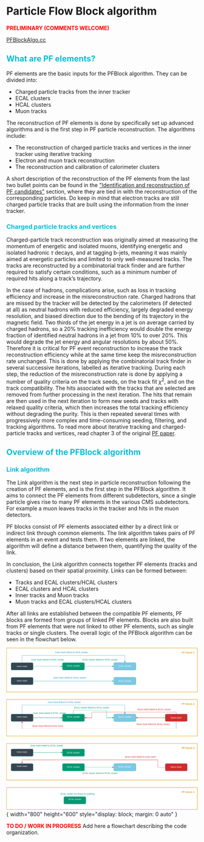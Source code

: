# Particle Flow Block algorithm
<span style="color:red">**PRELIMINARY (COMMENTS WELCOME)**</span>

<a href="https://github.com/cms-sw/cmssw/blob/master/RecoParticleFlow/PFProducer/src/PFBlockAlgo.cc" target="_blank" rel="noopener">PFBlockAlgo.cc</a>

##  <span style="color:#00bdd6">What are PF elements?</span>

PF elements are the basic inputs for the PFBlock algorithm. They can be divided into:

  * Charged particle tracks from the inner tracker
  * ECAL clusters
  * HCAL clusters
  * Muon tracks

The reconstruction of PF elements is done by specifically set up advanced algorithms and is the first step in PF particle reconstruction. The algorithms include:

 * The reconstruction of charged particle tracks and vertices in the inner tracker using iterative tracking
 * Electron and muon track reconstruction
 * The reconstruction and calibration of calorimeter clusters

 A short description of the reconstruction of the PF elements from the last two bullet points can be found in the ["Identification and reconstruction of PF candidates"](corepf.md#identification-and-reconstruction-of-pf-candidates) section, where they are tied in with the reconstruction of the corresponding particles. Do keep in mind that electron tracks are still charged particle tracks that are built using the information from the inner tracker. 

###  <span style="color:#00bdd6">Charged particle tracks and vertices</span>

Charged-particle track reconstruction was originally aimed at measuring the momentum of energetic and isolated muons, identifying energetic and isolated hadronic $\tau$ decays, and at tagging b-jets, meaning it was mainly aimed at energetic particles and limited to only well-measured tracks. The tracks are reconstructed by a combinatorial track finder and are further required to satisfy certain conditions, such as a minimum number of required hits along a track’s trajectory. 

In the case of hadrons, complications arise, such as loss in tracking efficiency and increase in the misreconstruction rate. Charged hadrons that are missed by the tracker will be detected by the calorimeters (if detected at all) as neutral hadrons with reduced efficiency, largely degraded energy resolution, and biased direction due to the bending of its trajectory in the magnetic field. Two thirds of the jet energy in a jet is on average carried by charged hadrons, so a 20% tracking inefficiency would double the energy fraction of identified neutral hadrons in a jet from 10% to over 20%. This would degrade the jet energy and angular resolutions by about 50%. Therefore it is critical for PF event reconstruction to increase the track reconstruction efficiency while at the same time keep the misreconstruction rate unchanged. This is done by applying the combinatorial track finder in several successive iterations, labelled as iterative tracking. During each step, the reduction of the misreconstruction rate is done by applying a number of quality criteria on the track seeds, on the track fit $\chi^{2}$, and on the track compatibility. The hits associated with the tracks that are selected are removed from further processing in the next iteration. The hits that remain are then used in the next iteration to form new seeds and tracks with relaxed quality criteria, which then increases the total tracking efficiency without degrading the purity. This is then repeated several times with progressively more complex and time-consuming seeding, filtering, and tracking algorithms. To read more about iterative tracking and charged-particle tracks and vertices, read chapter 3 of the original <a href="https://arxiv.org/pdf/1706.04965.pdf" target="_blank" rel="noopener">PF paper</a>.

##  <span style="color:#00bdd6">Overview of the PFBlock algorithm</span>

###  <span style="color:#00bdd6">Link algorithm</span>
The Link algorithm is the next step in particle reconstruction following the creation of PF elements, and is the first step in the PFBlock algorithm. It aims to connect the PF elements from different subdetectors, since a single particle gives rise to many PF elements in the various CMS subdetectors. For example a muon leaves tracks in the tracker and hits in the muon detectors.

PF blocks consist of PF elements associated either by a direct link or indirect link through common elements. The link algorithm takes pairs of PF elements in an event and tests them. If two elements are linked, the algorithm will define a distance between them, quantifying the quality of the link. 

In conclusion, the Link algorithm connects together PF elements (tracks and clusters) based on their spatial proximity. Links can be formed between:

  * Tracks and ECAL clusters/HCAL clusters
  * ECAL clusters and HCAL clusters
  * Inner tracks and Muon tracks
  * Muon tracks and ECAL clusters/HCAL clusters

After all links are established between the compatible PF elements, PF blocks are formed from groups of linked PF elements. Blocks are also built from PF elements that were not linked to other PF elements, such as single tracks or single clusters. The overall logic of the PFBlock algorithm can be seen in the flowchart below.

 ![blocklog](assets/PFBlockAlgo_logic.drawio.svg){ width="800" height="600" style="display: block; margin: 0 auto" }
 
<span style="color:red">**TO DO / WORK IN PROGRESS**</span>
Add here a flowchart describing the code organization.
